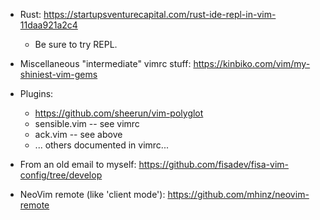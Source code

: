 * Rust: https://startupsventurecapital.com/rust-ide-repl-in-vim-11daa921a2c4
  * Be sure to try REPL.
* Miscellaneous "intermediate" vimrc stuff: https://kinbiko.com/vim/my-shiniest-vim-gems
* Plugins:
  * https://github.com/sheerun/vim-polyglot
  * sensible.vim -- see vimrc
  * ack.vim -- see above
  * ... others documented in vimrc...
* From an old email to myself: https://github.com/fisadev/fisa-vim-config/tree/develop 

* NeoVim remote (like 'client mode'): https://github.com/mhinz/neovim-remote

